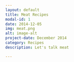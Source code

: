 ```yaml
---
layout: default
title: Meat Recipes
modal-id: 1
date: 2014-12-05
img: meat.png
alt: image-alt
project-date: December 2014
category: Recipes
description: Let's talk meat

---
```

